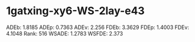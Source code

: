 # 1gatxing-xy6-WS-2lay-e43

ADEb: 1.8185
ADEp: 0.7363
ADEv: 2.256
FDEb: 3.3629
FDEp: 1.4003
FDEv: 4.1048
Rank: 516
WSADE: 1.2783
WSFDE: 2.373